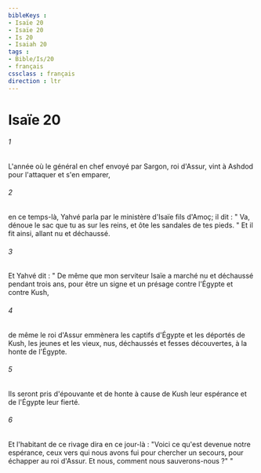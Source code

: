 ```yaml
---
bibleKeys : 
- Isaïe 20
- Isaïe 20
- Is 20
- Isaiah 20
tags : 
- Bible/Is/20
- français
cssclass : français
direction : ltr
---
```


# Isaïe 20

###### 1
L'année où le général en chef envoyé par Sargon, roi d'Assur, vint à Ashdod pour l'attaquer et s'en emparer, 
###### 2
en ce temps-là, Yahvé parla par le ministère d'Isaïe fils d'Amoç; il dit : " Va, dénoue le sac que tu as sur les reins, et ôte les sandales de tes pieds. " Et il fit ainsi, allant nu et déchaussé. 
###### 3
Et Yahvé dit : " De même que mon serviteur Isaïe a marché nu et déchaussé pendant trois ans, pour être un signe et un présage contre l'Égypte et contre Kush, 
###### 4
de même le roi d'Assur emmènera les captifs d'Égypte et les déportés de Kush, les jeunes et les vieux, nus, déchaussés et fesses découvertes, à la honte de l'Égypte. 
###### 5
Ils seront pris d'épouvante et de honte à cause de Kush leur espérance et de l'Égypte leur fierté. 
###### 6
Et l'habitant de ce rivage dira en ce jour-là : "Voici ce qu'est devenue notre espérance, ceux vers qui nous avons fui pour chercher un secours, pour échapper au roi d'Assur. Et nous, comment nous sauverons-nous ?" " 

